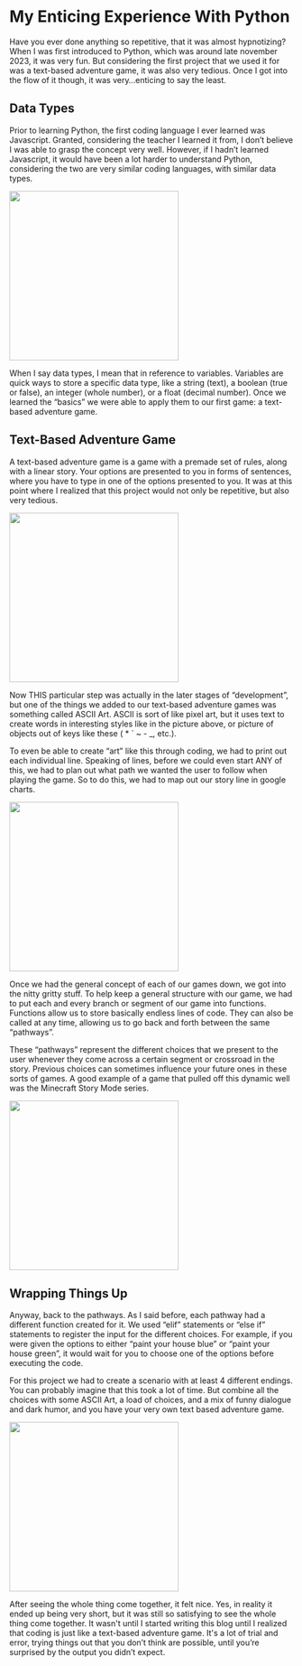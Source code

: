 # My Enticing Experience With Python

Have you ever done anything so repetitive, that it was almost hypnotizing? When I was first introduced to Python, which was around late november 2023, it was very fun. But considering the first project that we used it for was a text-based adventure game, it was also very tedious. Once I got into the flow of it though, it was very…enticing to say the least.

## Data Types

Prior to learning Python, the first coding language I ever learned was Javascript. Granted, considering the teacher I learned it from, I don’t believe I was able to grasp the concept very well. However, if I hadn’t learned Javascript, it would have been a lot harder to understand Python, considering the two are very similar coding languages, with similar data types.
 
<img src="/blog/images/data_types.png" height="300">

When I say data types, I mean that in reference to variables. Variables are quick ways to store a specific data type, like a string (text), a boolean (true or false), an integer (whole number), or a float (decimal number). Once we learned the “basics” we were able to apply them to our first game: a text-based adventure game.

## Text-Based Adventure Game

A text-based adventure game is a game with a premade set of rules, along with a linear story. Your options are presented to you in forms of sentences, where you have to type in one of the options presented to you. It was at this point where I realized that this project would not only be repetitive, but also very tedious.

<img src="/blog/images/game_title.png" height = "300">

Now THIS particular step was actually in the later stages of “development”, but one of the things we added to our text-based adventure games was something called ASCII Art. ASCII is sort of like pixel art, but it uses text to create words in interesting styles like in the picture above, or picture of objects out of keys like these ( * ` ~ - _, etc.).

To even be able to create “art” like this through coding, we had to print out each individual line. Speaking of lines, before we could even start ANY of this, we had to plan out what path we wanted the user to follow when playing the game. So to do this, we had to map out our story line in google charts.

<img src="/blog/images/game_storyboard.png" height = "300">

Once we had the general concept of each of our games down, we got into the nitty gritty stuff. To help keep a general structure with our game, we had to put each and every branch or segment of our game into functions. Functions allow us to store basically endless lines of code. They can also be called at any time, allowing us to go back and forth between the same “pathways”.

These “pathways” represent the different choices that we present to the user whenever they come across a certain segment or crossroad in the story. Previous choices can sometimes influence your future ones in these sorts of games. A good example of a game that pulled off this dynamic well was the Minecraft Story Mode series.

<img src="/blog/images/function.png" height = "300">

## Wrapping Things Up

Anyway, back to the pathways. As I said before, each pathway had a different function created for it. We used “elif” statements or “else if” statements to register the input for the different choices. For example, if you were given the options to either “paint your house blue” or “paint your house green”, it would wait for you to choose one of the options before executing the code.

For this project we had to create a scenario with at least 4 different endings. You can probably imagine that this took a lot of time. But combine all the choices with some ASCII Art, a load of choices, and a mix of funny dialogue and dark humor, and you have your very own text based adventure game.

<img src="/blog/images/text_game_run.png" height = "300">

After seeing the whole thing come together, it felt nice. Yes, in reality it ended up being very short, but it was still so satisfying to see the whole thing come together. It wasn't until I started writing this blog until I realized that coding is just like a text-based adventure game. It's a lot of trial and error, trying things out that you don’t think are possible, until you’re surprised by the output you didn’t expect.

